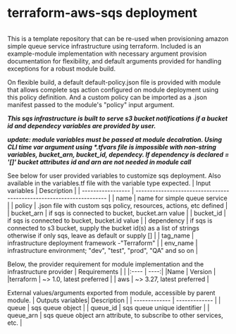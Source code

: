 # terraform-aws-sqs deployment

######

This is a template repository that can be re-used when provisioning amazon simple queue service infrastructure using terraform. Included is an example-module implementation with necessary argument provision documentation for flexibility, and default arguments provided for handling exceptions for a robust module build.

On flexible build, a default default-policy.json file is provided with module that allows complete sqs action configured on module deployment using this policy definition. And a custom policy can be imported as a .json manifest passed to the module's "policy" input argument.

**_This sqs infrastructure is built to serve s3 bucket notifications if a bucket id and dependecy variables are provided by user._**

**_update: module variables must be passed at module decalration. Using CLI time var argument using \*.tfvars file is impossible with non-string variables, bucket_arn, bucket_id, dependecy. If dependency is declared = '[]' bucket attributes id and arn are not needed in module call_**

See below for user provided variables to customize sqs deployment. Also available in the variables.tf file with the variable type expected.
| Input variables | Description |
| ----------------- | -------------------------------------------------------------------- |
| name | name for simple queue service |
| policy | .json file with custom sqs policy, resources, actions, etc defined |
| bucket_arn | if sqs is connected to bucket, bucket.arn value |
| bucket_id | if sqs is connected to bucket, bucket.id value |
| dependency | if sqs is connected to s3 bucket, supply the bucket id(s) as a list of strings otherwise if only sqs, leave as default or supply [] |
| tag_name | infrastructure deployment framework -"Terraform" |
| env_name | infrastructure environment; "dev", "test", "prod", "QA" and so on |

Below, the provider requirement for module implementation and the infrastructure provider
| Requirements | |
|:---- | ----:|
|Name | Version |
|terraform | ~> 1.0, latest preferred |
| aws | ~> 3.27, latest preferred |

External values/arguments exported from module, accessible by parent module.
| Outputs variables| Description |
| ------------- | ------------- |
| queue | sqs queue object |
| queue_id | sqs queue unique identifier |
| queue_arn | sqs queue object arn attribute, to subscribe to other services, etc. |
